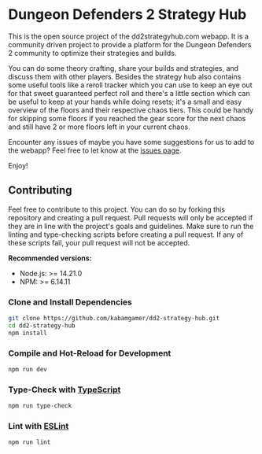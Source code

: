 # Dungeon Defenders 2 Strategy Hub

This is the open source project of the dd2strategyhub.com webapp. It is a community driven project to 
provide a platform for the Dungeon Defenders 2 community to optimize their strategies and builds.

You can do some theory crafting, share your builds and strategies, and discuss them with other players.
Besides the strategy hub also contains some useful tools like a reroll tracker which you can use to keep
an eye out for that sweet guaranteed perfect roll and there's a little section which can be useful to
keep at your hands while doing resets; it's a small and easy overview of the floors and their respective
chaos tiers. This could be handy for skipping some floors if you reached the gear score for the next 
chaos and still have 2 or more floors left in your current chaos.

Encounter any issues of maybe you have some suggestions for us to add to the webapp? 
Feel free to let know at the [issues page](https://github.com/kabamgamer/dd2-strategy-hub/issues).

Enjoy!

## Contributing

Feel free to contribute to this project. You can do so by forking this repository and creating a pull request.
Pull requests will only be accepted if they are in line with the project's goals and guidelines.
Make sure to run the linting and type-checking scripts before creating a pull request. If any of these 
scripts fail, your pull request will not be accepted.

**Recommended versions:**
- Node.js: >= 14.21.0
- NPM: >= 6.14.11

### Clone and Install Dependencies

```sh
git clone https://github.com/kabamgamer/dd2-strategy-hub.git
cd dd2-strategy-hub
npm install
```

### Compile and Hot-Reload for Development

```sh
npm run dev
```

### Type-Check with [TypeScript](https://www.typescriptlang.org/)

```sh
npm run type-check
```

### Lint with [ESLint](https://eslint.org/)

```sh
npm run lint
```
